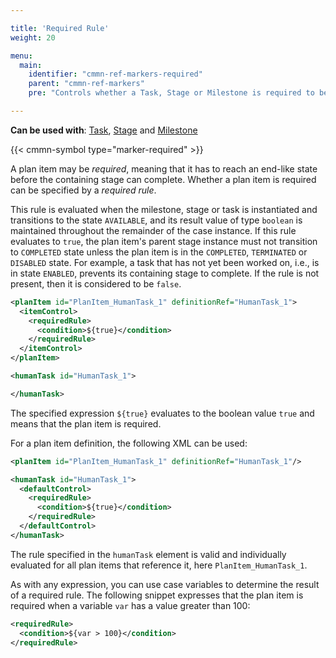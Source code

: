 ```yaml
---

title: 'Required Rule'
weight: 20

menu:
  main:
    identifier: "cmmn-ref-markers-required"
    parent: "cmmn-ref-markers"
    pre: "Controls whether a Task, Stage or Milestone is required to be performed."

---
```


**Can be used with**: [Task](../../reference/cmmn11/tasks/_index.md), [Stage](../../reference/cmmn11/grouping-tasks/stage.md) and [Milestone](../../reference/cmmn11/milestone.md)

{{< cmmn-symbol type="marker-required" >}}

A plan item may be *required*, meaning that it has to reach an end-like state before the containing stage can complete. Whether a plan item is required can be specified by a *required rule*.

This rule is evaluated when the milestone, stage or task is instantiated and transitions to the state `AVAILABLE`, and its result value of type `boolean` is maintained throughout the remainder of the case instance. If this rule evaluates to `true`, the plan item's parent stage instance must not transition to `COMPLETED` state unless the plan item is in the `COMPLETED`, `TERMINATED` or `DISABLED` state. For example, a task that has not yet been worked on, i.e., is in state `ENABLED`, prevents its containing stage to complete. If the rule is not present, then it is considered to be `false`.

```xml
<planItem id="PlanItem_HumanTask_1" definitionRef="HumanTask_1">
  <itemControl>
    <requiredRule>
      <condition>${true}</condition>
    </requiredRule>
  </itemControl>
</planItem>

<humanTask id="HumanTask_1">

</humanTask>
```

The specified expression `${true}` evaluates to the boolean value `true` and means that the plan item is required.

For a plan item definition, the following XML can be used:

```xml
<planItem id="PlanItem_HumanTask_1" definitionRef="HumanTask_1"/>

<humanTask id="HumanTask_1">
  <defaultControl>
    <requiredRule>
      <condition>${true}</condition>
    </requiredRule>
  </defaultControl>
</humanTask>
```

The rule specified in the `humanTask` element is valid and individually evaluated for all plan items that reference it, here `PlanItem_HumanTask_1`.

As with any expression, you can use case variables to determine the result of a required rule. The following snippet expresses that the plan item is required when a variable `var` has a value greater than 100:

```xml
<requiredRule>
  <condition>${var > 100}</condition>
</requiredRule>
```
